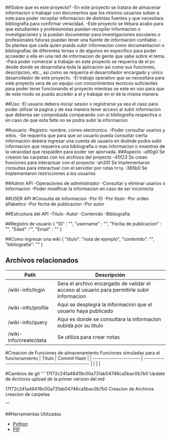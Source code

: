 ##Sobre que es este proyecto?
-En este proyecto se tratara de almacenar informacion o trabajar con documentos que los mismos usuarios suban a este
para poder recopilar informacion de distintas fuentes y que necesitara bibliografia para confirmar veracidad.
-Este proyecto se llebara acabo para que estudiantes y profesionistas puedan recopilar informacion o investigaciones y la puedan documentar para investigaciones escolares o profesionales futuras puedan tener una fuente de informacion confiable.
-Se plantea que cada quien pueda subir informacion como documentacion o bibliografias de diferentes temas o de algunos en especifico para poder acceeder a ella en una red de informacion de gente que sabe sobre el tema.
-Para poder comenzar a trabajar en este proyecto se requerira de el pc desde donde se desarrollara toda la aplicacion asi como sus funciones, descripcion, etc., asi como se requerira el desarrollador encargado y unico desarrollador de este proyecto.
-El trabajo operativo  que se necesitara para este proyecto sera de un equipo con conocimientos tecnicos suficientes para poder tener funcionando el proyecto mientras se este en uso para que de este modo se pueda acceder a el y trabajar en el de la misma manera.

##Uso
-El usuario debera iniciar sesion o registrarse ya sea el caso para poder utilizar la pagina y de esa manera tener acceso al subir informacion que deberea ser comprobada comparando con si bibliografia respectiva o en caso de que esta falte no se podra subir la informacion.

##usuario
-Registro: nombre, correo electronico.
-Poder consultar usarios y wikis.
-Se requerira que para que un usuario pueda consultar cierta informacion debera ingresar una cuenta de usuario en dodnde podra subir informacion que requerira una bibliografia o mas informacion o muestras de la veracidad que respalden para poder ser aporvada.
##Aspecto
-a90g0 Se crearon las carpetas con los archivos del proyecto
-45f23 Se crean funciones para interactuar con el proyecto
-ah20f Se Implementaron consultas para interactuar con el servidor por rutas `http`
-365b0 Se implementaron restricciones a los usuarios

##Admin API
-Operaciones de administrador
-Consultar y eliminar usarios o Informacion
-Poder modificar la informacion en caso de ser incorrecta

##USER API
#Consulta de informacion
-Por ID
-Por titulo
-Por orden alfabetico
-Por fecha de publicacion
-Por autor

##Estructura del API
-Titulo
-Autor
-Contenido
-Bibliografia


##Registro de usuario
{
  "ID" : "",
   "username" : "",
   "Fecha de publicacion" : "",
   "Edad" :"",
   "Email" : "" }

##Como ingresar una wiki
{
    "titulo": "nota de ejemplo",
    "contenido": "",
    "bibliografia": ""
}

## Archivos relacionados

| Path                    | Descripción                                         |
| ----------------------- | --------------------------------------------------- |
| /wiki-info/login             | Sera el archivo encargado de validar el acceso al usuario para permitirle subir informacion |
| /wiki-info/profile           | Aqui se desplegra la informacion que el usuario haya publicado |
| /wiki-info/query             | Aqui es donde se consultara la informacion subida por su titulo|
| /wiki-info/create/data       | Se utiliza para crear notas|

#Creacion de Funciones de almacenamiento
Funciones simuladas para el funcionamiento
|        Titulo           | Commit Hash                                         |
| ----------------------- | --------------------------------------------------- |
|                         |   |

#Cambios de git
'''
17f72c241a48419c00a731ab04746ca5bac0b7b0
  Update de Archivos
  upload de la primer version del md

17f72c241a48419c00a731ab04746ca5bac0b7b0
  Creacion de Archivos
  creacion de carpetas

'''


##Herramientas Utilizadas
* [Python](https://www.python.org)
* [PIP](https://pip.pypa.io/en/stable/installing/)
